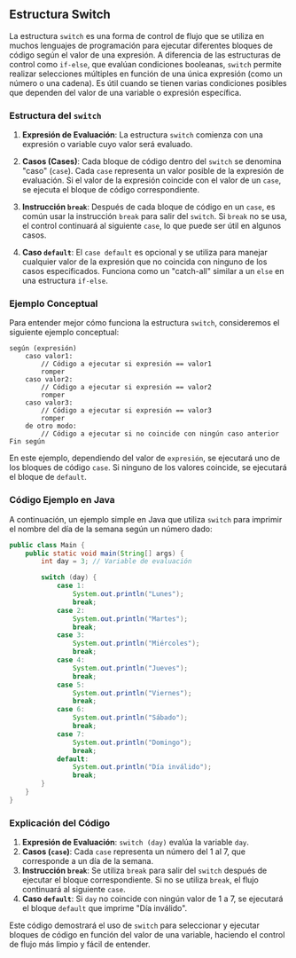 ## Estructura Switch

La estructura `switch` es una forma de control de flujo que se utiliza en muchos lenguajes de programación para ejecutar diferentes bloques de código según el valor de una expresión. 
A diferencia de las estructuras de control como `if-else`, que evalúan condiciones booleanas, `switch` permite realizar selecciones múltiples en función de una única expresión (como un número o una cadena). 
Es útil cuando se tienen varias condiciones posibles que dependen del valor de una variable o expresión específica.

### Estructura del `switch`

1. **Expresión de Evaluación**: La estructura `switch` comienza con una expresión o variable cuyo valor será evaluado.

2. **Casos (Cases)**: Cada bloque de código dentro del `switch` se denomina "caso" (`case`). Cada `case` representa un valor posible de la expresión de evaluación. Si el valor de la expresión coincide con el valor de un `case`, se ejecuta el bloque de código correspondiente.

3. **Instrucción `break`**: Después de cada bloque de código en un `case`, es común usar la instrucción `break` para salir del `switch`. Si `break` no se usa, el control continuará al siguiente `case`, lo que puede ser útil en algunos casos.

4. **Caso `default`**: El `case default` es opcional y se utiliza para manejar cualquier valor de la expresión que no coincida con ninguno de los casos especificados. Funciona como un "catch-all" similar a un `else` en una estructura `if-else`.

### Ejemplo Conceptual

Para entender mejor cómo funciona la estructura `switch`, consideremos el siguiente ejemplo conceptual:

```plaintext
según (expresión)
    caso valor1:
        // Código a ejecutar si expresión == valor1
        romper
    caso valor2:
        // Código a ejecutar si expresión == valor2
        romper
    caso valor3:
        // Código a ejecutar si expresión == valor3
        romper
    de otro modo:
        // Código a ejecutar si no coincide con ningún caso anterior
Fin según
```

En este ejemplo, dependiendo del valor de `expresión`, se ejecutará uno de los bloques de código `case`. Si ninguno de los valores coincide, se ejecutará el bloque de `default`.

### Código Ejemplo en Java

A continuación, un ejemplo simple en Java que utiliza `switch` para imprimir el nombre del día de la semana según un número dado:

```java
public class Main {
    public static void main(String[] args) {
        int day = 3; // Variable de evaluación

        switch (day) {
            case 1:
                System.out.println("Lunes");
                break;
            case 2:
                System.out.println("Martes");
                break;
            case 3:
                System.out.println("Miércoles");
                break;
            case 4:
                System.out.println("Jueves");
                break;
            case 5:
                System.out.println("Viernes");
                break;
            case 6:
                System.out.println("Sábado");
                break;
            case 7:
                System.out.println("Domingo");
                break;
            default:
                System.out.println("Día inválido");
                break;
        }
    }
}
```

### Explicación del Código

1. **Expresión de Evaluación**: `switch (day)` evalúa la variable `day`.
2. **Casos (`case`)**: Cada `case` representa un número del 1 al 7, que corresponde a un día de la semana.
3. **Instrucción `break`**: Se utiliza `break` para salir del `switch` después de ejecutar el bloque correspondiente. Si no se utiliza `break`, el flujo continuará al siguiente `case`.
4. **Caso `default`**: Si `day` no coincide con ningún valor de 1 a 7, se ejecutará el bloque `default` que imprime "Día inválido".

Este código demostrará el uso de `switch` para seleccionar y ejecutar bloques de código en función del valor de una variable, haciendo el control de flujo más limpio y fácil de entender.